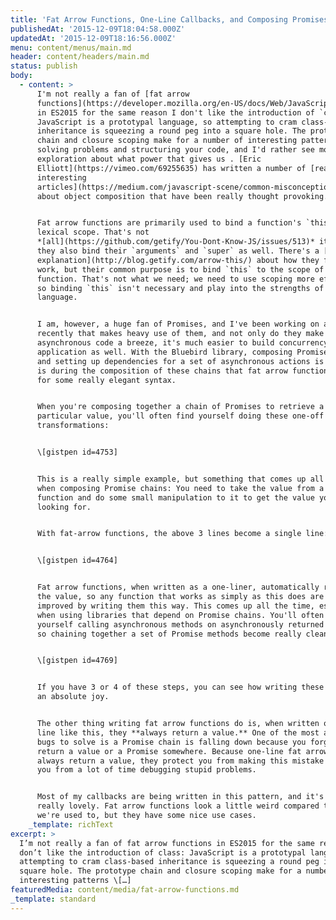 ```yaml
---
title: 'Fat Arrow Functions, One-Line Callbacks, and Composing Promises'
publishedAt: '2015-12-09T18:04:58.000Z'
updatedAt: '2015-12-09T18:16:56.000Z'
menu: content/menus/main.md
header: content/headers/main.md
status: publish
body:
  - content: >
      I'm not really a fan of [fat arrow
      functions](https://developer.mozilla.org/en-US/docs/Web/JavaScript/Reference/Functions/Arrow_functions)
      in ES2015 for the same reason I don't like the introduction of `class`:
      JavaScript is a prototypal language, so attempting to cram class-based
      inheritance is squeezing a round peg into a square hole. The prototype
      chain and closure scoping make for a number of interesting patterns for
      solving problems and structuring your code, and I'd rather see more
      exploration about what power that gives us . [Eric
      Elliott](https://vimeo.com/69255635) has written a number of [really
      interesting
      articles](https://medium.com/javascript-scene/common-misconceptions-about-inheritance-in-javascript-d5d9bab29b0a)
      about object composition that have been really thought provoking.


      Fat arrow functions are primarily used to bind a function's `this` to its
      lexical scope. That's not
      *[all](https://github.com/getify/You-Dont-Know-JS/issues/513)* it does;
      they also bind their `arguments` and `super` as well. There's a [great
      explanation](http://blog.getify.com/arrow-this/) about how they fully
      work, but their common purpose is to bind `this` to the scope of the arrow
      function. That's not what we need; we need to use scoping more effectively
      so binding `this` isn't necessary and play into the strengths of the
      language.


      I am, however, a huge fan of Promises, and I've been working on a project
      recently that makes heavy use of them, and not only do they make handling
      asynchronous code a breeze, it's much easier to build concurrency into the
      application as well. With the Bluebird library, composing Promise chains
      and setting up dependencies for a set of asynchronous actions is *fun*. It
      is during the composition of these chains that fat arrow functions make
      for some really elegant syntax.


      When you're composing together a chain of Promises to retrieve a
      particular value, you'll often find yourself doing these one-off
      transformations:


      \[gistpen id=4753]


      This is a really simple example, but something that comes up all the time
      when composing Promise chains: You need to take the value from a previous
      function and do some small manipulation to it to get the value you're
      looking for.


      With fat-arrow functions, the above 3 lines become a single line:


      \[gistpen id=4764]


      Fat arrow functions, when written as a one-liner, automatically returns
      the value, so any function that works as simply as this does are vastly
      improved by writing them this way. This comes up all the time, especially
      when using libraries that depend on Promise chains. You'll often find
      yourself calling asynchronous methods on asynchronously returned objects,
      so chaining together a set of Promise methods become really clean:


      \[gistpen id=4769]


      If you have 3 or 4 of these steps, you can see how writing these becomes
      an absolute joy.


      The other thing writing fat arrow functions do is, when written on one
      line like this, they **always return a value.** One of the most annoying
      bugs to solve is a Promise chain is falling down because you forgot to
      return a value or a Promise somewhere. Because one-line fat arrow function
      always return a value, they protect you from making this mistake and save
      you from a lot of time debugging stupid problems.


      Most of my callbacks are being written in this pattern, and it's been
      really lovely. Fat arrow functions look a little weird compared to what
      we're used to, but they have some nice use cases.
    _template: richText
excerpt: >
  I’m not really a fan of fat arrow functions in ES2015 for the same reason I
  don’t like the introduction of class: JavaScript is a prototypal language, so
  attempting to cram class-based inheritance is squeezing a round peg into a
  square hole. The prototype chain and closure scoping make for a number of
  interesting patterns \[…]
featuredMedia: content/media/fat-arrow-functions.md
_template: standard
---
```


